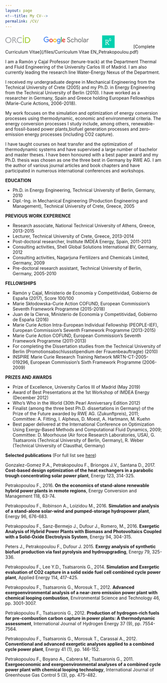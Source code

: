 ```yaml
---
layout: page
<!--title: My CV-->
permalink: /CV/
---
```


[<img src="/files/orcid-logo.png" alt="Fontina Petrakopoulou" width="80px" style="float: left;margin-right: 40px;margin-top: 7px;">](http://orcid.org/0000-0001-6878-4591)[<img src="/files/Scholar.png" alt="Fontina Petrakopoulou" width="150px" style="float: left;margin-right: 40px;margin-top: 5px;">](https://scholar.google.es/citations?user=LLgloUsAAAAJ&amp;hl=en)[<img src="/files/researchgate-dss.png" alt="Fontina Petrakopoulou" width="40px" style="float: left;margin-right: 60px;margin-top: 7px;">](https://www.researchgate.net/profile/Fontina_Petrakopoulou) <br>   
[Complete Curriculum Vitae](/files/Curriculum Vitae EN_Petrakopoulou.pdf)  

I am a Ramón y Cajal Professor (tenure-track) at the Department Thermal and Fluid Engineering of the University Carlos III of Madrid. I am also currently leading the research line Water-Energy Nexus of the Department.

I received my undergraduate degree in Mechanical Engineering from the Technical University of Crete (2005) and my Ph.D. in
Energy Engineering from the Technical University of Berlin (2010). I have worked as a researcher in Germany,
Spain and Greece holding European Fellowships (Marie-Curie Actions, 2006-2018).

My work focuses on the simulation and optimization of energy conversion processes using thermodynamic, economic and environmental criteria. The energy conversion processes I study include, among others, renewable- and fossil-based power plants,biofuel generation processes and zero-emission energy processes (including CO2 capture).

I have taught courses on heat transfer and the optimization of thermodynamic systems and have supervised a large number of bachelor and master theses. I have been honoured with a best paper award and my Ph.D. thesis was chosen as one the three best in Germany by RWE AG. I am the author of various journal articles and book chapters and have participated in numerous international conferences and workshops.

**EDUCATION**

- Ph.D. in Energy Engineering, Technical University of Berlin, Germany, 2010   
- Dipl.-Ing. in Mechanical Engineering (Production Engineering and Management), Technical University of Crete, Greece, 2005

**PREVIOUS WORK EXPERIENCE**

- Research associate, National Technical University of Athens, Greece, 2013-2015   
- Lecturer, Technical University of Crete, Greece, 2013-2014   
- Post-doctoral researcher, Institute IMDEA Energy, Spain, 2011-2013   
- Consulting activities, Shell Global Solutions International BV, Germany, 2012   
- Consulting activities, Nagarjuna Fertilizers and Chemicals Limited, Germany, 2009   
- Pre-doctoral research assistant, Technical University of Berlin, Germany, 2005-2010   

**FELLOWSHIPS**

-	Ramón y Cajal, Ministerio de Economía y Competitividad, Gobierno de España (2017), Score 100/100      
-	Marie Skłodowska-Curie Action COFUND, European Commission’s Seventh Framework Programme (2015-2018)      
-	Juan de la Cierva, Ministerio de Economía y Competitividad, Gobierno de España (2016)   
-	Marie Curie Action Intra-European Individual Fellowship (PEOPLE-IEF), European Commission’s Seventh Framework Programme (2013-2015)   
-	Marie Curie Action COFUND, European Commission’s Seventh Framework Programme (2011-2013)    
-	For completing the Dissertation studies from the Technical University of Berlin (Promotionsabschlussstipendium der Frauenbeauftragte) (2010)          
-	INSPIRE Marie Curie Research Training Network MRTN-CT-2005-019296, European Commission’s Sixth Framework Programme (2006-2009)   

**PRIZES AND AWARDS**

-  Prize of Excellence, University Carlos III of Madrid (May 2019)
-	Award of Best Presentations at the 1st Workshop of IMDEA Energy (December 2012)   
-	Who’s Who in the World (30th Pearl Anniversary Edition 2012)   
-	Finalist (among the three best Ph.D. dissertations in Germany) of the Prize of the Future awarded by RWE AG. (Zukunftpreis), 2011; Committee: A. Fitting, I. Alpheus, D. Moest, A. Hartmann, M. Kuehn   
-	Best paper delivered at the International Conference on Optimization Using Exergy-Based Methods and Computational Fluid Dynamics, 2009; Committee: D. Moorhouse (Air force Research Laboratories, USA), G. Tsatsaronis (Technical University of Berlin, Germany), R. Weber (Technical University of Clausthal, Germany)

**Selected publications** (For full list see [here](http://fontina-petrakopoulou.github.io/publications/))  
   
Gonzalez-Gomez P.A., Petrakopoulou F., Briongos J.V., Santana D., 2017. **Cost-based design optimization of the heat exchangers in a parabolic trough concentrating solar power plant**, Energy 123, 314-325.   
   
Petrakopoulou F., 2016. **On the economics of stand-alone renewable hybrid power plants in remote regions**, Energy Conversion and Management 118, 63-74.   
   
Petrakopoulou F., Robinson A., Loizidou M., 2016. **Simulation and analysis of a stand-alone solar-wind and pumped-storage hydropower plant**, Energy 96, 676-683.   
   
Petrakopoulou F., Sanz-Bermejo J., Dufour J., Romero, M., 2016. **Exergetic Analysis of Hybrid Power Plants with Biomass and Photovoltaics Coupled with a Solid-Oxide Electrolysis System**, Energy 94, 304-315.   
   
Peters J., Petrakopoulou F., Dufour J. 2015. **Exergy analysis of synthetic biofuel production via fast pyrolysis and hydroupgrading**, Energy 79, 325-336.   
   
Petrakopoulou F., Lee Y.D., Tsatsaronis G., 2014. **Simulation and Exergetic evaluation of CO2 capture in a solid oxide fuel cell combined cycle power plant**, Applied Energy 114, 417-425.   
   
Petrakopoulou F., Tsatsaronis G., Morosuk T., 2012. **Advanced exergoenvironmental analysis of a near-zero emission power plant with chemical looping combustion**, Environmental Science and Technology 46, pp. 3001-3007.   
   
Petrakopoulou F., Tsatsaronis G., 2012. **Production of hydrogen-rich fuels for pre-combustion carbon capture in power plants: A thermodynamic assessment**, International Journal of Hydrogen Energy 37 (9), pp. 7554-7564.   
   
Petrakopoulou F., Tsatsaronis G., Morosuk T., Carassai A., 2012. **Conventional and advanced exergetic analyses applied to a combined cycle power plant**, Energy 41 (1), pp. 146-152.   
   
Petrakopoulou F., Boyano A., Cabrera M., Tsatsaronis G., 2011. **Exergoeconomic and exergoenvironmental analyses of a combined cycle power plant with chemical looping technology**, International Journal of Greenhouse Gas Control 5 (3), pp. 475-482. 
